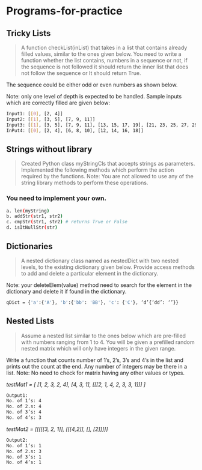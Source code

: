 # Programs-for-practice

## Tricky Lists

> A function checkList(inList) that takes in a list that contains already filled values, similar to the ones given below.
You need to write a function whether the list contains, numbers in a sequence or not, if the sequence is not followed it should return the inner list that does not follow the sequence or
It should return True.

The sequence could be either odd or even numbers as shown below.

Note: only one level of depth is expected to be handled.
Sample inputs which are correctly filled are given below:

```sh
Input1: [[0], [2, 4]]
Input2: [[1], [3, 5], [7, 9, 11]]
Input3: [[1], [3, 5], [7, 9, 11], [13, 15, 17, 19], [21, 23, 25, 27, 29]]
InPut4: [[0], [2, 4], [6, 8, 10], [12, 14, 16, 18]]
```
## Strings without library

> Created Python class myStringCls that accepts strings as parameters. Implemented the
following methods which perform the action required by the functions.
Note: You are not allowed to use any of the string library methods to perform these
operations. 

### You need to implement your own.

```sh
a. len(myString)
b. addStr(str1, str2)
c. cmpStr(str1, str2) # returns True or False
d. isItNullStr(str)
```

## Dictionaries

> A nested dictionary class named as nestedDict with two nested levels, to the existing
dictionary given below. Provide access methods to add and delete a particular element in the
dictionary.

Note: your deleteElem(value) method need to search for the element in the dictionary and
delete it if found in the dictionary.

```sh
qDict = {'a':{'A'}, 'b':{'bb': 'BB'}, 'c': {'C'}, ‘d’{‘dd’: ‘’}}
```

## Nested Lists

>Assume a nested list similar to the ones below which are pre-filled with numbers ranging from 1 to 4. You will be given a prefilled random nested matrix which will only have integers in the given range.

Write a function that counts number of 1’s, 2’s, 3’s and 4’s in the list and prints out the count at the end. Any number of integers may be there in a list.
Note: No need to check for matrix having any other values or types.

*testMat1 = [ [1, 2, 3, 2, 4], [4, 3, 1], [[[2, 1, 4, 2, 3, 3, 1]]] ]*

```sh
Output1:
No. of 1’s: 4
No. of 2.s: 4
No. of 3’s: 4
No. of 4’s: 3
```

*testMat2 = [[[[[3, 2, 1]], [[[4,2]], [], [2]]]]]*

```sh
Output2:
No. of 1’s: 1
No. of 2.s: 3
No. of 3’s: 1
No. of 4’s: 1
```
